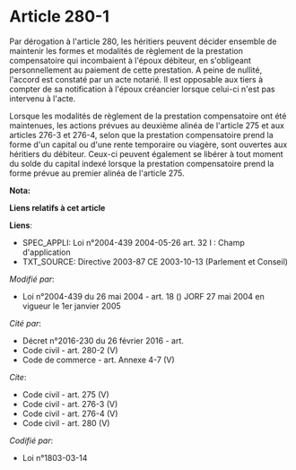 # Article 280-1

Par dérogation à l'article 280, les héritiers peuvent décider ensemble de maintenir les formes et modalités de règlement de
la prestation compensatoire qui incombaient à l'époux débiteur, en s'obligeant personnellement au paiement de cette
prestation. A peine de nullité, l'accord est constaté par un acte notarié. Il est opposable aux tiers à compter de sa
notification à l'époux créancier lorsque celui-ci n'est pas intervenu à l'acte. 

Lorsque les modalités de règlement de la prestation compensatoire ont été maintenues, les actions prévues au deuxième alinéa
de l'article 275 et aux articles 276-3 et 276-4, selon que la prestation compensatoire prend la forme d'un capital ou d'une
rente temporaire ou viagère, sont ouvertes aux héritiers du débiteur. Ceux-ci peuvent également se libérer à tout moment du
solde du capital indexé lorsque la prestation compensatoire prend la forme prévue au premier alinéa de l'article 275.

**Nota:**



**Liens relatifs à cet article**

**Liens**:

  - SPEC_APPLI: Loi n°2004-439 2004-05-26 art. 32 I : Champ d'application
  - TXT_SOURCE: Directive 2003-87 CE 2003-10-13 (Parlement et Conseil)

_Modifié par_:

  - Loi n°2004-439 du 26 mai 2004 - art. 18 () JORF 27 mai 2004 en vigueur le 1er janvier 2005

_Cité par_:

  - Décret n°2016-230 du 26 février 2016 - art.
  - Code civil - art. 280-2 (V)
  - Code de commerce - art. Annexe 4-7 (V)

_Cite_:

  - Code civil - art. 275 (V)
  - Code civil - art. 276-3 (V)
  - Code civil - art. 276-4 (V)
  - Code civil - art. 280 (V)

_Codifié par_:

  - Loi n°1803-03-14
